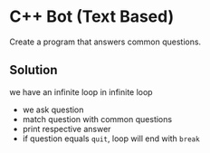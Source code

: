 # C++ Bot (Text Based)

Create a program that answers common questions.

## Solution

we have an infinite loop
in infinite loop

  - we ask question
  - match question with common questions
  - print respective answer
  - if question equals `quit`, loop will end with `break`